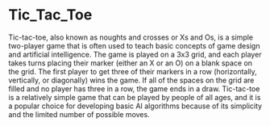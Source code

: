 # Tic_Tac_Toe
Tic-tac-toe, also known as noughts and crosses or Xs and Os, is a simple two-player game that is often used to teach basic concepts of game design and artificial intelligence. The game is played on a 3x3 grid, and each player takes turns placing their marker (either an X or an O) on a blank space on the grid. The first player to get three of their markers in a row (horizontally, vertically, or diagonally) wins the game. If all of the spaces on the grid are filled and no player has three in a row, the game ends in a draw. Tic-tac-toe is a relatively simple game that can be played by people of all ages, and it is a popular choice for developing basic AI algorithms because of its simplicity and the limited number of possible moves.
